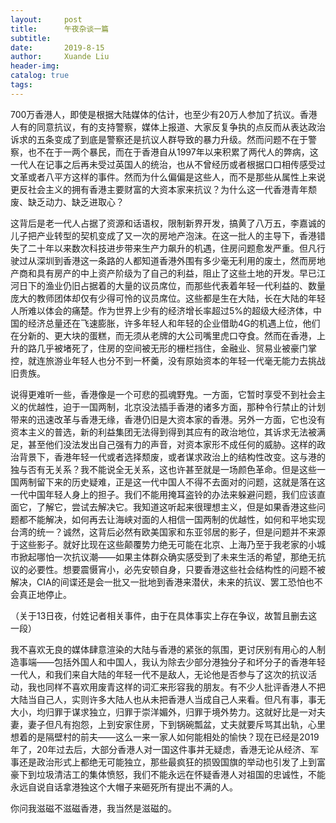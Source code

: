 ```yaml
---
layout:     post
title:      午夜杂谈一篇
subtitle:   
date:       2019-8-15
author:     Xuande Liu
header-img: 
catalog: true
tags:
---
```


700万香港人，即使是根据大陆媒体的估计，也至少有20万人参加了抗议。香港人有的同意抗议，有的支持警察，媒体上报道、大家反复争执的点反而从表达政治诉求的五条变成了到底是警察还是抗议人群导致的暴力升级。然而问题不在于警察，也不在于一两个暴民，而在于香港自从1997年以来积累了两代人的弊病，这一代人在记事之后再未受过英国人的统治，也从不曾经历或者根据口口相传感受过文革或者八平方这样的事件。然而为什么偏偏是这些人，而不是那些从属性上来说更反社会主义的拥有香港主要财富的大资本家来抗议？为什么这一代香港青年颓废、缺乏动力、缺乏进取心？

这背后是老一代人占据了资源和话语权，限制新界开发，搞黄了八万五，李嘉诚的儿子把产业转型的契机变成了又一次的房地产泡沫。在这一批人的主导下，香港错失了二十年以来数次科技进步带来生产力飙升的机遇，住房问题愈发严重。但凡行驶过从深圳到香港这一条路的人都知道香港外围有多少毫无利用的废土，然而房地产商和具有房产的中上资产阶级为了自己的利益，阻止了这些土地的开发。早已江河日下的渔业仍旧占据着的大量的议员席位，而那些代表着年轻一代利益的、数量庞大的教师团体却仅有少得可怜的议员席位。这些都是生在大陆，长在大陆的年轻人所难以体会的痛楚。作为世界上少有的经济增长率超过5%的超级大经济体，中国的经济总量还在飞速膨胀，许多年轻人和年轻的企业借助4G的机遇上位，他们在分新的、更大块的蛋糕，而无须从老牌的大公司嘴里虎口夺食。然而在香港，上升的路几乎被堵死了，住房的空间被无形的栅栏挡住，金融业、贸易业被豪门掌控，就连旅游业年轻人也分不到一杯羹，没有原始资本的年轻一代毫无能力去挑战旧贵族。

说得更难听一些，香港像是一个可悲的孤魂野鬼。一方面，它暂时享受不到社会主义的优越性，迫于一国两制，北京没法插手香港的诸多方面，那种令行禁止的计划带来的迅速改革与香港无缘，香港仍旧是大资本家的香港。另外一方面，它也没有资本主义的普选，新的利益集团无法得到得到其应有的政治地位，其诉求无法被满足，甚至他们没法发出自己强有力的声音，对资本家形不成任何的威胁。这样的政治背景下，香港年轻一代或者选择颓废，或者谋求政治上的结构性改变。这与港的独与否有无关系？我不能说全无关系，这也许甚至就是一场颜色革命。但是这些一国两制留下来的历史疑难，正是这一代中国人不得不去面对的问题，这就是落在这一代中国年轻人身上的担子。我们不能用掩耳盗铃的办法来躲避问题，我们应该直面它，了解它，尝试去解决它。我知道这听起来很理想主义，但是如果香港这些问题都不能解决，如何再去让海峡对面的人相信一国两制的优越性，如何和平地实现台湾的统一？诚然，这背后必然有欧美国家和东亚邻居的影子，但是问题并不来源于这些影子。就好比现在这些颠覆势力绝无可能在北京、上海乃至于我老家的小城市掀起哪怕一次抗议潮——如果主体群众确实感受到了未来生活的希望，那绝无抗议的必要性。想要震慑宵小，必先安顿自身，只要香港这些社会结构性的问题不被解决，CIA的间谍还是会一批又一批地到香港来潜伏，未来的抗议、罢工恐怕也不会真正地停止。

（关于13日夜，付姓记者相关事件，由于在具体事实上存在争议，故暂且删去这一段）

我不喜欢无良的媒体肆意渲染的大陆与香港的紧张的氛围，更讨厌别有用心的人制造事端——包括外国人和中国人，我认为除去少部分港独分子和坏分子的香港年轻一代人，和我们来自大陆的年轻一代不是敌人，无论他是否参与了这次的抗议活动，我也同样不喜欢用废青这样的词汇来形容我的朋友。有不少人批评香港人不把大陆当自己人，实则许多大陆人也从未把香港人当成自己人来看。但凡有事，事无大小，均归罪于谋求独立，归罪于崇洋媚外，归罪于境外势力。这就好比是一对夫妻，妻子但凡有抱怨，上到安家住房，下到锅碗瓢盆，丈夫就要斥骂其出轨，心里想着的是隔壁村的前夫——这么一来一家人如何能相处的愉快？现在已经是2019年了，20年过去后，大部分香港人对一国这件事并无疑虑，香港无论从经济、军事还是政治形式上都绝无可能独立，那些最疯狂的损毁国旗的举动也引发了上到富豪下到垃圾清洁工的集体愤怒，我们不能永远在怀疑香港人对祖国的忠诚性，不能永远自说自话拿港独这个大帽子来砸死所有提出不满的人。

你问我滋磁不滋磁香港，我当然是滋磁的。
